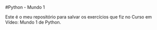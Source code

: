 #Python - Mundo 1

Este é o meu repositório para salvar os exercícios
que fiz no Curso em Vídeo: Mundo 1 de Python.
